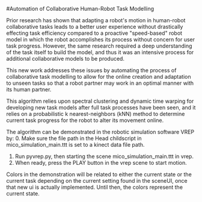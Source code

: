 #Automation of Collaborative Human-Robot Task Modelling 

Prior research has shown that adapting a robot's motion in human-robot collaborative tasks leads to a better user experience without drastically effecting task efficiency compared to a proactive "speed-based" robot model in which the robot accomplishes its process without concern for user task progress. However, the same research required a deep understanding of the task itself to build the model, and thus it was an intensive process for additional collaborative models to be produced. 

This new work addresses these issues by automating the process of collaborative task modelling to allow for the online creation and adaptation to unseen tasks so that a robot partner may work in an optimal manner with its human partner. 

This algorithm relies upon spectral clustering and dynamic time warping for developing new task models after full task processes have been seen, and it relies on a probabilistic k nearest-neighbors (kNN) method to determine current task progress for the robot to alter its movement online. 

The algorithm can be demonstrated in the robotic simulation software VREP by:
0. Make sure the file path in the Head childscript in mico_simulation_main.ttt is set to a kinect data file path.
1. Run pyvrep.py, then starting the scene mico_simulation_main.ttt in vrep.
2. When ready, press the PLAY button in the vrep scene to start motion.

Colors in the demonstration will be related to either the current state or the current task depending on the current setting found in the sceneUI, once that new ui is actually implemented. Until then, the colors represent the current state. 

